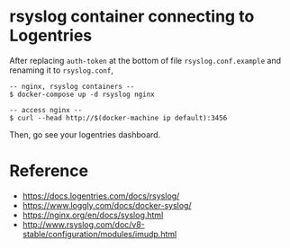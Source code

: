 # rsyslog container connecting to Logentries

After replacing `auth-token` at the bottom of file `rsyslog.conf.example` and
renaming it to `rsyslog.conf`,

```
-- nginx, rsyslog containers --
$ docker-compose up -d rsyslog nginx

-- access nginx --
$ curl --head http://$(docker-machine ip default):3456
```

Then, go see your logentries dashboard.


# Reference

- https://docs.logentries.com/docs/rsyslog/
- https://www.loggly.com/docs/docker-syslog/
- https://nginx.org/en/docs/syslog.html
- http://www.rsyslog.com/doc/v8-stable/configuration/modules/imudp.html
